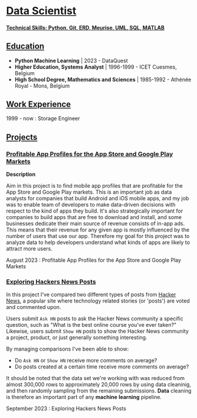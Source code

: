 # [Data Scientist](https://github.com/squercia/squercia.github.io/blob/main/README.md#data-scientist)

#### [Technical Skills: Python, Git, ERD, Meurise, UML, SQL, MATLAB](https://github.com/squercia/squercia.github.io/blob/main/README.md#technical-skills-python-git-erd-meurise-uml-sql-matlab)

## [Education](https://github.com/squercia/squercia.github.io/blob/main/README.md#education)

* **Python Machine Learning** | 2023 - DataQuest
* **Higher Education, Systems Analyst** | 1996-1999 - ICET Cuesmes, Belgium
* **High School Degree, Mathematics and Sciences** | 1985-1992 - Athénée Royal - Mons, Belgium

## [Work Experience](https://github.com/squercia/squercia.github.io/blob/main/README.md#work-experience)

1999 - now : Storage Engineer

## [Projects](https://github.com/squercia/squercia.github.io/blob/main/README.md#projects)

### [Profitable App Profiles for the App Store and Google Play Markets](https://github.com/squercia/squercia.github.io/blob/main/README.md#profitable-app-profiles-for-the-app-store-and-google-play-markets)

**Description**

Aim in this project is to find mobile app profiles that are profitable for the App Store and Google Play markets. This is an important job as data analysts for companies that build Android and iOS mobile apps, and my job was to enable team of developers to make data-driven decisions with respect to the kind of apps they build.
It's also strategically important for companies to build apps that are free to download and install, and some businesses dedicate their main source of revenue consists of in-app ads. This means that their revenue for any given app is mostly influenced by the number of users that use our app. Therefore my goal for this project was to analyze data to help developers understand what kinds of apps are likely to attract more users.

August 2023    : Profitable App Profiles for the App Store and Google Play Markets



### [Exploring Hackers News Posts](https://github.com/squercia/squercia.github.io/blob/main/README.md#exploring-hackers-news-posts)

In this project I've compared two different types of posts from  [Hacker News](https://news.ycombinator.com/), a popular site where technology related stories (or 'posts') are voted and commented upon. 

Users submit  `Ask HN`  posts to ask the Hacker News community a specific question, such as "What is the best online course you've ever taken?" Likewise, users submit  `Show HN`  posts to show the Hacker News community a project, product, or just generally something interesting.

By managing comparisons I've been able to show:

-   Do  `Ask HN`  or  `Show HN`  receive more comments on average?
-   Do posts created at a certain time receive more comments on average?

It should be noted that the data set we're working with was reduced from almost 300,000 rows to approximately 20,000 rows by using data cleaninig, and then randomly sampling from the remaining submissions.
**Data** cleaning is therefore an important part of any **machine**  **learning** pipeline.

September 2023    : Exploring Hackers News Posts